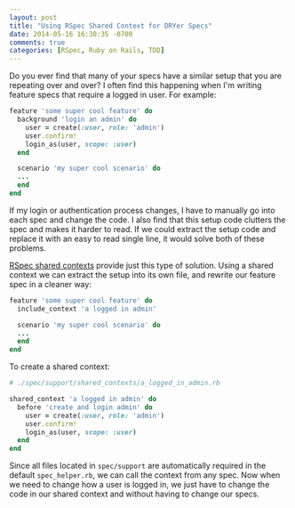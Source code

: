 ```yaml
---
layout: post
title: "Using RSpec Shared Context for DRYer Specs"
date: 2014-05-16 16:30:35 -0700
comments: true
categories: [RSpec, Ruby on Rails, TDD]
---
```


Do you ever find that many of your specs have a similar setup that you are repeating over and over? I often find this happening when I'm writing feature specs that require a logged in user. For example:

```ruby    
feature 'some super cool feature' do
  background 'login an admin' do
    user = create(:user, role: 'admin')
    user.confirm!
    login_as(user, scope: :user)
  end

  scenario 'my super cool scenario' do
  ...
  end
end
```

If my login or authentication process changes, I have to manually go into each spec and change the code. I also find that this setup code clutters the spec and makes it harder to read. If we could extract the setup code and replace it with an easy to read single line, it would solve both of these problems. 

[RSpec shared contexts](https://www.relishapp.com/rspec/rspec-core/docs/example-groups/shared-context) provide just this type of solution. Using a shared context we can extract the setup into its own file, and rewrite our feature spec in a cleaner way:

```ruby
feature 'some super cool feature' do
  include_context 'a logged in admin'

  scenario 'my super cool scenario' do
  ...
  end
end
```

To create a shared context:
```ruby
# ./spec/support/shared_contexts/a_logged_in_admin.rb    

shared_context 'a logged in admin' do 
  before 'create and login admin' do 
    user = create(:user, role: 'admin')
    user.confirm!
    login_as(user, scope: :user)
  end
end
```

Since all files located in ```spec/support``` are automatically required in the default ```spec_helper.rb```, we can call the context from any spec. Now when we need to change how a user is logged in, we just have to change the code in our shared context and without having to change our specs. 

